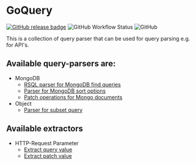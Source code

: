 # GoQuery
[![GitHub release badge](https://badgen.net/github/release/StevenCyb/goquery/latest?label=Latest&logo=GitHub)](https://github.com/StevenCyb/goquery/releases/latest)
![GitHub Workflow Status](https://img.shields.io/github/workflow/status/StevenCyb/goquery/ci-test?label=Tests&logo=GitHub)
![GitHub](https://img.shields.io/github/license/StevenCyb/goquery)

This is a collection of query parser that can be used for query parsing e.g. for API's.
## Available query-parsers are:
- MongoDB
  - [RSQL parser for MongoDB find queries](parser/mongo/rsql/README.md)
  - [Parser for MongoDB sort options](parser/mongo/sort/README.md)
  - [Patch operations for Mongo documents](parser/mongo/patchoperation/README.md)
- Object
  - [Parser for subset query](parser/object/subset/README.md)

## Available extractors
- HTTP-Request Parameter
  - [Extract query value](extractor/httprequest/parameter/README.md#query-parameter)
  - [Extract patch value](extractor/httprequest/parameter/README.md#path-parameter)
